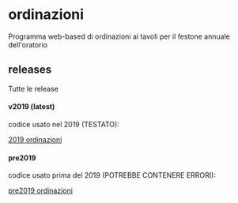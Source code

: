 # ordinazioni
Programma web-based di ordinazioni ai tavoli per il festone annuale dell'oratorio
## releases
Tutte le release
#### v2019 (latest)
codice usato nel 2019 (TESTATO):

[2019 ordinazioni](/../../releases/tag/v2019)

#### pre2019
codice usato prima del 2019 (POTREBBE CONTENERE ERRORI):

[pre2019 ordinazioni](/../../releases/tag/pre2019)
